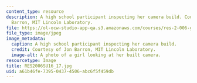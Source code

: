 ```yaml
---
content_type: resource
description: A high school participant inspecting her camera build. Courtesy of Jon
  Barron, MIT Lincoln Laboratory.
file: https://ol-ocw-studio-app-qa.s3.amazonaws.com/courses/res-2-006-girls-who-build-cameras-summer-2016/a61b46fe739504374506abc6f5f459db_RES2006SU16_17.jpg
file_type: image/jpeg
image_metadata:
  caption: A high school participant inspecting her camera build.
  credit: Courtesy of Jon Barron, MIT Lincoln Laboratory.
  image-alt: A photo of a girl looking at her built camera.
resourcetype: Image
title: RES2006SU16_17.jpg
uid: a61b46fe-7395-0437-4506-abc6f5f459db
---
```

